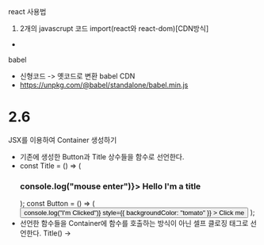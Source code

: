 react 사용법

1. 2개의 javascrupt 코드 import(react와 react-dom)[CDN방식]

- <script src="https://unpkg.com/react@17.0.2/umd/react.production.min.js">
- <script src="https://unpkg.com/react-dom@17.0.2/umd/react-dom.production.min.js">

2. console에서 React를 입력하면 react를 확인할 수 있다.
3. react를 확인했다면 react코드를 사용한다.

react 규칙

- HTML을 페이지에 직접 작성하지 않는다. 대신 javascript를 사용한다.

react는 어플리케이션을 도와주는 라이브러리(엔진)
react-dom은 react element들을 HTML DOM에 넣을 수 있게 하는 라이브러리이다.

React.createElement("생성할element", {속성 ex) id="span"}, "span안에 들어갈 내용");

react 동작 순서

- javascript -> HTML & CSS

# 2.3

여러가지 태그 동시에 render하기

- const container = React.createElement("div", null, [span, btn]);
- ReactDOM.render(container,root);

# 2.5

JSX

- javascript를 확장한 문법
- HTML에서 사용한 문법과 비슷한 문법을 이용해서 react요소를 만든다.
- JSX를 이용하기 위해서는 babel을 사용한 후 script의 타입을 text/babel로 설정해야한다.
- <script type="text/babel"></script>

babel

- 신형코드 -> 옛코드로 변환
  babel CDN
- https://unpkg.com/@babel/standalone/babel.min.js

# 2.6

JSX를 이용하여 Container 생성하기

- 기존에 생성한 Button과 Title 상수들을 함수로 선언한다.
- const Title = () => (
    <h3 id="title" onMouseEnter={() => console.log("mouse enter")}>
      Hello I'm a title
    </h3>
  );
  const Button = () => (
    <button
      id="button"
      onClick={() => console.log("I'm Clicked")}
      style={{ backgroundColor: "tomato" }}
    >
      Click me
    </button>
  );
- 선언한 함수들을 Container에 함수를 호출하는 방식이 아닌 셀프 클로징 태그로 선언한다. Title() -> <Title/> && Button() -> <Button/>
- Container 상수도 함수로 선언 후 render한다.
- const Container = () => (
  <div>
  <Title /><Button />
  </div>
  )
- ReactDOM.render(<container />, root);
  !!!!!
  함수로 선언할 때와 JSX에서 셀프 클로징 태그를 선언할 때 첫 글자는 항상 대문자로 선언한다.(소문자로 선언 시 JSX는 HTML 태그로 인식한다.)

# 3.0

JSX에 변수 할당하기

- let counter=10;
<h3>Total clicks: {counter}<h3>
- Total clicks: 10이 반환된다.

JSX에 함수 할당하기

- function countUp(){
  counter++;
  }
- <button onClick={countUp}>Click me</button>

ReactDOM.render(<Container />, root);

- 카운터를 증가시켜도 초기상태에서 한번만 렌더했기에 카운터의 값은 0이다. 즉, 값이 갱신되지 않는 문제가 발생한다.
- counter값을 갱신시키고, 그 후 Container를 다시 한번 렌더한다.
- function countUp(){
  counter++;
  ReactDOM.render(<Container />, root);
  }
  -React.js는 UI에서 바뀐부분(counter)만 업데이트 해준다.
- 기존의 javascript는 태그까지 업데이트(재선언)한다.

# 3.1

React에서 어플리케이션을 다룰 때 변수를 저장하는 방법

- ReactDOM이 렌더하는 태그(App or Container)의 return문 전에 useStatus를 사용한다.
- function App(){
  const data = React.useState(0)
  return ...
  }
- data 즉, React.useState()는 2가지 요소를 지니고 있는 배열을 반환하는데[data, function] data는 할당받은 값이다.(data는 초기값을 가질 수 있다.) function은 data를 바꿀 떄 사용하는 함수이다.

javascript에서 배열의 요소를 꺼내는 방법

- const food = ["tomato","potato"]
- const [myFavFood, mySecondFavFood] = food;
- 이렇게 사용하면 myFavFood에는 tomato가 할당되고, mySecondFavFood에는 potato가 할당된다.

#

React.useState()가 반환하는 배열의 2가지 요소를 아래와 같이 꺼내 사용한다.

- const[counter, modifier] = React.useState();
- React.useState()는 ["data", function]을 반환하는데 이렇게 사용하면 counter에는 "data"가 할당되고 modifier에는 function이 할당된다.
- const[counter, modifier] = React.useState(0);
- 위 문장에서 counter에는 초깃값인 0이 할당되고 modifier에는 data를 바꿀 때 사용하는 function이 할당된다. 즉, counter = 0이고 modifier=function이 할당된다.
- modifier함수는 값을 하나 할당받을 수 있다. modifier함수에 어떤 값을 부여하든 modifier함수는 그 값으로 업데이트하고 리렌더링 한다.
- const [counter, modifier] = React.useState(0);
- const onClick = () => {
  modifier(4444);
  }
- counter를 출력할 때 클릭 이벤트를 발생시키면 0에서 4444로 업데이트된다.
- 즉, React.useState 함수는 counter같은 데이터를 숫자형 데이터로 건네주고, 그 데이터 값을 바꿀 함수(modifier)도 함께 준다. 그리고 그 함수(modifier)를 이용하여 데이터를 바꿧을 때 데이터의 값이 바뀌고 컴포넌트도 동시에 리렌더링 된다.
- 위 코드에서는 [counter, modifier]로 설정했지만 관습적으로 [counter, setCounter]로 사용한다.

# 3.4

modifyFunction(setCoutner)에는 함수를 할당할 수 있다.

- setCounter(current => current +1);
- setCounter에 현재의 값을 할당하는 방법보다 함수를 할당하여 현재의 값을 변경하는 방법이 안전하다.(함수의 argument가 현재 값 확실히 현재값이라는걸 보장 가능)
- 즉, 현재 state(현재값)을 기반으로 계산을 하려면 함수를 이용해야한다. modifyFunction에 함수를 할당하면 함수의 argument는 현재값이라는걸 보장할 수 있다.( const [counter, setCoutner] = React.useState(0)에서 setCounter((current) => current + 1) 이라고 한다면 current에는 현재값인 coutner가 들어간다.)

# 3.5

현재 사용중인 react는 production버전이다.

- <script src="https://unpkg.com/react@17.0.2/umd/react.production.min.js"></script>
    <script src="https://unpkg.com/react-dom@17.0.2/umd/react-dom.production.min.js"></script>
  production 버전을 development 버전으로 변셩하면 html의 예약어 사용이 불가능하다.
- <script src="https://unpkg.com/react@17.0.2/umd/react.development.min.js"></script>
<script src="https://unpkg.com/react-dom@17.0.2/umd/react-dom.development.min.js"></script>

html 예약어 사용 불가

- <label for="minutes" class="hi">Minutes </label>
  <input id="minutes" placeholder="Minutes" type="number" />
  <label for="hours">Minutes </label>
  <input id="hours" placeholder="Hours" type="number" />
  아래와 같이 변경해서 사용해야 한다.
- <label htmlFor="minutes" className="hi">Minutes </label>
  <input id="minutes" placeholder="Minutes" type="number" />
  <label htmlFor="hours">Minutes </label>
  <input id="hours" placeholder="Hours" type="number" />

onChnage Event

- 새로운 값을 입력할 때 마다 value를 업데이트 시킨다.
- <input value={minutes} id="minutes" placeholder="Minutes" type="number"
  onChange={}>

# 4.0

JSX Props

- 개발자가 만들고 사용하는 모든 컴포넌트들은 argument를 받는다.
  즉,
- const Btn = (props) => {}
- <Btn dev="kamja">
- 이러한 코드가 있다고 가정하면 Btn의 argumentㅇ니 props에는 {dev:"kamja"}가 들어간다.
- 즉, {props.dev}를 사용하면 dev의 값인 kamja가 출력된다.

# 4.1

아래와 같은 코드가 있을 때 첫 번째 props는 value가 변경될 때 재생성(render)되는게 맞지만 두 번째 Component는 value가 없음에도 render된다.

- const [value, setValue] = React.useState("Save Changes");
- <Btn kamja={value} onClick={changeValue} />
     <Btn kamja="kokuma" />
  이러한 문제를 React.memo()를 사용하여 해결할 수 있다.
- const MemorizedBtn = React.memo(Btn);
- <MemorizedBtn kamja={value} onClick={changeValue} />
  <MemorizedBtn kamja="kokuma" />
- React.momo()를 사용하면 value가 변경되지 않는 props는 재생성(render)되지 않는다.
- application이 느려지는 원인이 될 수 있다.

# 4.2

PropType

- 개발자가 어떤 타입의 prop을 받고 있는지 체크한다.

PropType 사용법

1. PropType설치[CDN]

- <script src="https://unpkg.com/prop-types@15.7.2/prop-types.js"></script>

2. React에게 prop들의 타입이 무엇인지 명시

-     Btn.propTypes = {
      text: propTypes.string,
      fontSize: propTypes.number,
  }
- console.log(propTypes)로 propTypes을 확인할 수 있다.
- 컴포넌트가 prop들을 무조건 갖고 있어야 한다면 isRequired옵션을 사용할 수 있다.
- text: propTypes.string.isRequired
- 즉, text는 항상 값이 존재한다고 보장할 수 있다.
- prop을 받을 때 기본값을 설정할 수 있다.
- const Btn = ({text, fontSize = 30}) => {}
- props을 받지 못했을 때 설정한 기본값을 props의 설정값으로 사용한다.

# 4.3 Recap

- prop을 전달할 때 전달할 때의 이름과 전달 받는 argument의 이름은 동일해야한다.

# 5.0
Create React app
1. npx create-react-app 어플리케이션 이름
- npx create-react-app react-recap